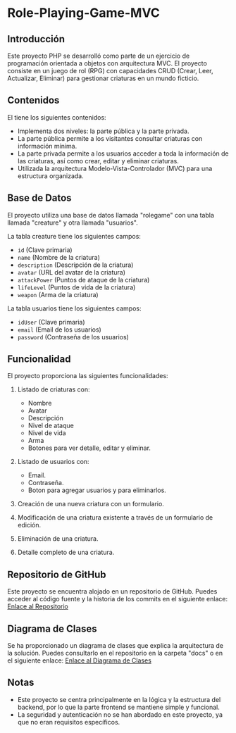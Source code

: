 # Role-Playing-Game-MVC

## Introducción
Este proyecto PHP se desarrolló como parte de un ejercicio de programación orientada a objetos con arquitectura MVC. El proyecto consiste en un juego de rol (RPG) con capacidades CRUD (Crear, Leer, Actualizar, Eliminar) para gestionar criaturas en un mundo ficticio.

## Contenidos
El tiene los siguientes contenidos:

- Implementa dos niveles: la parte pública y la parte privada.
- La parte pública permite a los visitantes consultar criaturas con información mínima.
- La parte privada permite a los usuarios acceder a toda la información de las criaturas, así como crear, editar y eliminar criaturas.
- Utilizada la arquitectura Modelo-Vista-Controlador (MVC) para una estructura organizada.

## Base de Datos
El proyecto utiliza una base de datos llamada "rolegame" con una tabla llamada "creature" y otra llamada "usuarios". 

La tabla creature tiene los siguientes campos:

- `id` (Clave primaria)
- `name` (Nombre de la criatura)
- `description` (Descripción de la criatura)
- `avatar` (URL del avatar de la criatura)
- `attackPower` (Puntos de ataque de la criatura)
- `lifeLevel` (Puntos de vida de la criatura)
- `weapon` (Arma de la criatura)

La tabla usuarios tiene los siguientes campos:

- `idUser` (Clave primaria)
- `email` (Email de los usuarios)
- `password` (Contraseña de los usuarios)

## Funcionalidad
El proyecto proporciona las siguientes funcionalidades:

1. Listado de criaturas con:
   - Nombre
   - Avatar
   - Descripción
   - Nivel de ataque
   - Nivel de vida
   - Arma
   - Botones para ver detalle, editar y eliminar.
  
2. Listado de usuarios con:
   - Email.
   - Contraseña.
   - Boton para agregar usuarios y para eliminarlos.

3. Creación de una nueva criatura con un formulario.

4. Modificación de una criatura existente a través de un formulario de edición.

5. Eliminación de una criatura.

6. Detalle completo de una criatura.

## Repositorio de GitHub
Este proyecto se encuentra alojado en un repositorio de GitHub. Puedes acceder al código fuente y la historia de los commits en el siguiente enlace:
[Enlace al Repositorio](https://github.com/XxFenixDCxX/Role-Playing-Game-MVC/tree/main)

## Diagrama de Clases
Se ha proporcionado un diagrama de clases que explica la arquitectura de la solución. Puedes consultarlo en el repositorio en la carpeta "docs" o en el siguiente enlace:
[Enlace al Diagrama de Clases](./assets/img/DiagramaSecuenciasAgregar.png)

## Notas
- Este proyecto se centra principalmente en la lógica y la estructura del backend, por lo que la parte frontend se mantiene simple y funcional.
- La seguridad y autenticación no se han abordado en este proyecto, ya que no eran requisitos específicos.
